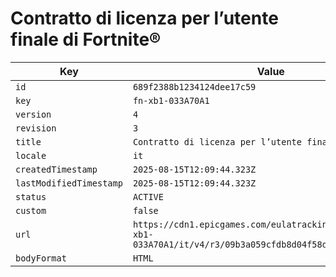 # Contratto di licenza per l’utente finale di Fortnite®

| Key | Value |
| --- | ----- |
| `id` | `689f2388b1234124dee17c59` |
| `key` | `fn-xb1-033A70A1` |
| `version` | `4` |
| `revision` | `3` |
| `title` | `Contratto di licenza per l’utente finale di Fortnite®` |
| `locale` | `it` |
| `createdTimestamp` | `2025-08-15T12:09:44.323Z` |
| `lastModifiedTimestamp` | `2025-08-15T12:09:44.323Z` |
| `status` | `ACTIVE` |
| `custom` | `false` |
| `url` | `https://cdn1.epicgames.com/eulatracking-download/fn-xb1-033A70A1/it/v4/r3/09b3a059cfdb8d04f58d85dd41311104.pdf` |
| `bodyFormat` | `HTML` |
